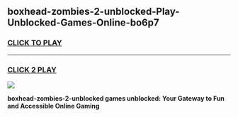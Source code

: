 
## boxhead-zombies-2-unblocked-Play-Unblocked-Games-Online-bo6p7
<h3>
<a href="https://premium76.site?title=boxhead-zombies-2-unblocked&ref=25A">CLICK TO PLAY</a></h3>
<hr>

<h3>
<a href="https://premium76.site?title=boxhead-zombies-2-unblocked&ref=25A">CLICK 2 PLAY</a>
  
</h3>

<a href="https://premium76.site?title=boxhead-zombies-2-unblocked&ref=25A"><img src="https://clearcache.store/games.png"></a>


**boxhead-zombies-2-unblocked games unblocked: Your Gateway to Fun and Accessible Online Gaming**
